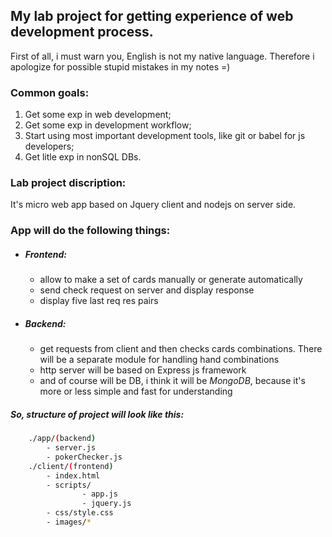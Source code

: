 ## My lab project for getting experience of web development process.
First of all, i must warn you, English is not my native language. Therefore i apologize for possible stupid mistakes in my notes =)

### Common goals:
1. Get some exp in web development;
2. Get some exp in development workflow;
3. Start using most important development tools, like git or babel for js developers;
4. Get litle exp in nonSQL DBs.

### Lab project discription:
It's micro web app based on Jquery client and nodejs on server side.

### App will do the following things:
* ##### Frontend:
	* allow to make a set of cards manually or generate automatically
	* send check request on server and display response
	* display five last req res pairs
* ##### Backend:
	* get requests from client and then checks cards combinations. There will be a separate module for handling hand combinations
	* http server will be based on Express js framework
	* and of course will be DB, i think it will be *MongoDB*, because it's more or less simple and fast for understanding

##### So, structure of project will look like this:
```sh
	./app/(backend)
		- server.js
		- pokerChecker.js
	./client/(frontend)
		- index.html
		- scripts/
				- app.js
				- jquery.js
		- css/style.css
		- images/*
```
